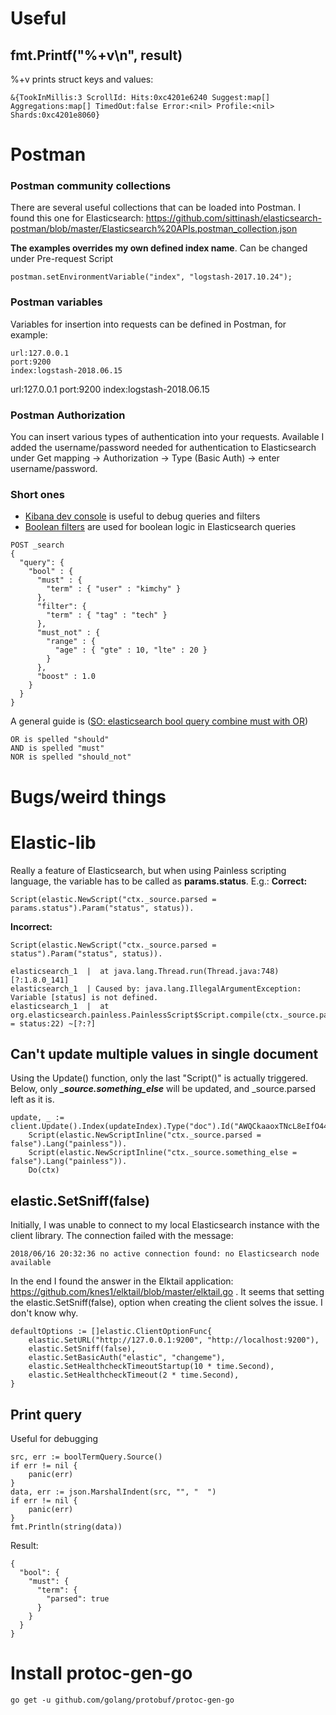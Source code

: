 # Useful

## fmt.Printf("%+v\n", result)
%+v prints struct keys and values:
```
&{TookInMillis:3 ScrollId: Hits:0xc4201e6240 Suggest:map[] Aggregations:map[] TimedOut:false Error:<nil> Profile:<nil> Shards:0xc4201e8060}
```


# Postman 
### Postman community collections
There are several useful collections that can be loaded into Postman. I found this one for Elasticsearch:
https://github.com/sittinash/elasticsearch-postman/blob/master/Elasticsearch%20APIs.postman_collection.json

**The examples overrides my own defined index name**. Can be changed under Pre-request Script
```
postman.setEnvironmentVariable("index", "logstash-2017.10.24");
```

### Postman variables
Variables for insertion into requests can be defined in Postman, for example:
```
url:127.0.0.1
port:9200
index:logstash-2018.06.15
```

url:127.0.0.1
port:9200
index:logstash-2018.06.15

### Postman Authorization
You can insert various types of authentication into your requests. Available 
I added the username/password needed for authentication to Elasticsearch under Get mapping -> Authorization -> Type (Basic Auth) -> enter username/password.

### Short ones
* [Kibana dev console](http://localhost:5601/app/kibana#/dev_tools/console?_g=()) is useful to debug queries and filters
* [Boolean filters](https://www.elastic.co/guide/en/elasticsearch/reference/current/query-dsl-bool-query.html) are used for boolean logic in Elasticsearch queries
```
POST _search
{
  "query": {
    "bool" : {
      "must" : {
        "term" : { "user" : "kimchy" }
      },
      "filter": {
        "term" : { "tag" : "tech" }
      },
      "must_not" : {
        "range" : {
          "age" : { "gte" : 10, "lte" : 20 }
        }
      },
      "boost" : 1.0
    }
  }
}
```
A general guide is ([SO: elasticsearch bool query combine must with OR](https://stackoverflow.com/questions/28538760/elasticsearch-bool-query-combine-must-with-or))
```
OR is spelled "should"
AND is spelled "must"
NOR is spelled "should_not"
```

# Bugs/weird things

# Elastic-lib
Really a feature of Elasticsearch, but when using Painless scripting language, the variable has to be called as **params.status**. E.g.:
**Correct:**
```
Script(elastic.NewScript("ctx._source.parsed = params.status").Param("status", status)).
```
**Incorrect:**
```
Script(elastic.NewScript("ctx._source.parsed = status").Param("status", status)).
```
```
elasticsearch_1  |  at java.lang.Thread.run(Thread.java:748) [?:1.8.0_141]
elasticsearch_1  | Caused by: java.lang.IllegalArgumentException: Variable [status] is not defined.
elasticsearch_1  |  at org.elasticsearch.painless.PainlessScript$Script.compile(ctx._source.parsed = status:22) ~[?:?]
```


## Can't update multiple values in single document
Using the Update() function, only the last "Script()" is actually triggered. Below, only ***_source.something_else*** will be updated, and _source.parsed left as it is.
```
update, _ := client.Update().Index(updateIndex).Type("doc").Id("AWQCkaaoxTNcL8eIfO44").
    Script(elastic.NewScriptInline("ctx._source.parsed = false").Lang("painless")).
    Script(elastic.NewScriptInline("ctx._source.something_else = false").Lang("painless")).
    Do(ctx)

```

## elastic.SetSniff(false)
Initially, I was unable to connect to my local Elasticsearch instance with the client library. The connection failed with the message:
```
2018/06/16 20:32:36 no active connection found: no Elasticsearch node available
```

In the end I found the answer in the Elktail application: https://github.com/knes1/elktail/blob/master/elktail.go . It seems that setting the elastic.SetSniff(false), option when creating the client solves the issue. I don't know why.

    defaultOptions := []elastic.ClientOptionFunc{
        elastic.SetURL("http://127.0.0.1:9200", "http://localhost:9200"),
        elastic.SetSniff(false),
        elastic.SetBasicAuth("elastic", "changeme"),
        elastic.SetHealthcheckTimeoutStartup(10 * time.Second),
        elastic.SetHealthcheckTimeout(2 * time.Second),
    }

## Print query
Useful for debugging
```
src, err := boolTermQuery.Source()
if err != nil {
    panic(err)
}
data, err := json.MarshalIndent(src, "", "  ")
if err != nil {
    panic(err)
}
fmt.Println(string(data))
```
Result:
```
{
  "bool": {
    "must": {
      "term": {
        "parsed": true
      }
    }
  }
}
```

# Install protoc-gen-go

```
go get -u github.com/golang/protobuf/protoc-gen-go
```